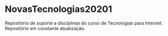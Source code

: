 # NovasTecnologias20201
Repositório de suporte a disciplinas do curso de Tecnologias para Internet. Repositório em constante atualização.
